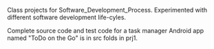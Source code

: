 Class projects for Software_Development_Process. Experimented with different software development life-cyles. 

Complete source code and test code for a task manager Android app named "ToDo on the Go" is in src folds in prj1.

